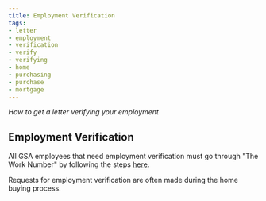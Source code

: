 ```yaml
---
title: Employment Verification
tags:
- letter
- employment
- verification
- verify
- verifying
- home
- purchasing
- purchase
- mortgage
---
```


_How to get a letter verifying your employment_

## Employment Verification

All GSA employees that need employment verification must go through "The Work Number" by following the steps [here]( https://www.gsa.gov/graphics/staffoffices/worknumber-brochure.pdf).

Requests for employment verification are often made during the home buying process.
